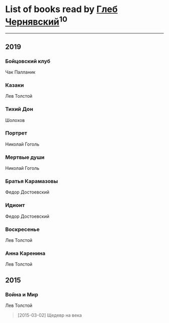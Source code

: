# List of books read by [Глеб Чернявский](https://my.mail.ru/mail/zdbooking/)<sup>10</sup>
---

## 2019

### Бойцовский клуб
Чак Палланик


### Казаки
Лев Толстой


### Тихий Дон
Шолохов


### Портрет
Николай Гоголь


### Мертвые души
Николай Гоголь


### Братья Карамазовы
Федор Достоевский


### Идиоит
Федор Достоевский


### Воскресенье
Лев Толстой


### Анна Каренина
Лев Толстой



## 2015

### Война и Мир
Лев Толстой
> [2015-03-02] Щедевр на века



